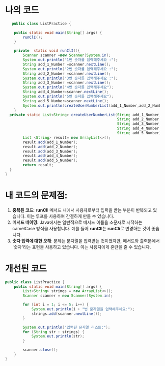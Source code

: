# 나의 코드

```java
   public class ListPractice {
    
    public static void main(String[] args) {
        runClI();
    }

    private  static void runClI(){
        Scanner scanner =new Scanner(System.in);
        System.out.println("1번 숫자를 입력해주세요 :");
        String add_1_Number =scanner.nextLine();
        System.out.println("2번 숫자를 입력해주세요 :");
        String add_2_Number =scanner.nextLine();
        System.out.println("3번 숫자를 입력해주세요 :");
        String add_3_Number =scanner.nextLine();
        System.out.println("4번 숫자를 입력해주세요");
        String add_4_Number=scanner.nextLine();
        System.out.println("5번 숫자를 입력해주세요");
        String add_5_Number=scanner.nextLine();
        System.out.println(createUserNumberList(add_1_Number,add_2_Number,add_3_Number,add_4_Number,add_5_Number));
    }
  private static List<String> createUserNumberList(String add_1_Number,
                                                   String add_2_Number,
                                                   String add_3_Number,
                                                   String add_4_Number,
                                                   String add_5_Number){
        List <String> result= new ArrayList<>();
        result.add(add_1_Number);
        result.add(add_2_Number);
        result.add(add_3_Number);
        result.add(add_4_Number);
        result.add(add_5_Number);
        return result;
  }
}
```


# 내 코드의 문제점:

1. **중복된 코드**: **runClI** 메서드 내에서 사용자로부터 입력을 받는 부분이 반복되고 있습니다. 이는 루프를 사용하여 간결하게 만들 수 있습니다.
2. **메서드 네이밍**: Java에서는 일반적으로 메서드 이름을 소문자로 시작하는 camelCase 방식을 사용합니다. 예를 들어 **runClI**는 **runCli**로 변경하는 것이 좋습니다.
3. **숫자 입력에 대한 오해**: 문제는 문자열을 입력받는 것이었지만, 메서드와 출력문에서 '숫자'라는 표현을 사용하고 있습니다. 이는 사용자에게 혼란을 줄 수 있습니다.

# 개선된 코드 

```java
public class ListPractice {
    public static void main(String[] args) {
        List<String> strings = new ArrayList<>();
        Scanner scanner = new Scanner(System.in);

        for (int i = 1; i <= 5; i++) {
            System.out.println(i + "번 문자열을 입력해주세요:");
            strings.add(scanner.nextLine());
        }

        System.out.println("입력된 문자열 리스트:");
        for (String str : strings) {
            System.out.println(str);
        }

        scanner.close();
    }
}
```

